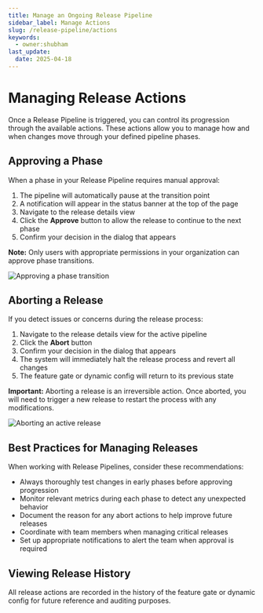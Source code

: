 ```yaml
---
title: Manage an Ongoing Release Pipeline
sidebar_label: Manage Actions
slug: /release-pipeline/actions
keywords:
  - owner:shubham
last_update:
  date: 2025-04-18
---
```


# Managing Release Actions

Once a Release Pipeline is triggered, you can control its progression through the available actions. These actions allow you to manage how and when changes move through your defined pipeline phases.

## Approving a Phase

When a phase in your Release Pipeline requires manual approval:

1. The pipeline will automatically pause at the transition point
2. A notification will appear in the status banner at the top of the page
3. Navigate to the release details view
4. Click the **Approve** button to allow the release to continue to the next phase
5. Confirm your decision in the dialog that appears

**Note:** Only users with appropriate permissions in your organization can approve phase transitions.

![Approving a phase transition](/img/release-pipeline/approve.png)

## Aborting a Release

If you detect issues or concerns during the release process:

1. Navigate to the release details view for the active pipeline
2. Click the **Abort** button
3. Confirm your decision in the dialog that appears
4. The system will immediately halt the release process and revert all changes
5. The feature gate or dynamic config will return to its previous state

**Important:** Aborting a release is an irreversible action. Once aborted, you will need to trigger a new release to restart the process with any modifications.

![Aborting an active release](/img/release-pipeline/abort.png)

## Best Practices for Managing Releases

When working with Release Pipelines, consider these recommendations:

- Always thoroughly test changes in early phases before approving progression
- Monitor relevant metrics during each phase to detect any unexpected behavior
- Document the reason for any abort actions to help improve future releases
- Coordinate with team members when managing critical releases
- Set up appropriate notifications to alert the team when approval is required

## Viewing Release History

All release actions are recorded in the history of the feature gate or dynamic config for future reference and auditing purposes.

